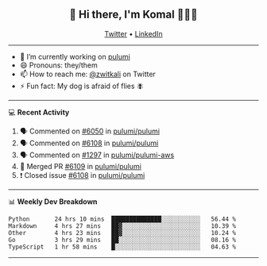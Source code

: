 <h2 align="center"> 👋 Hi there, I'm Komal 🧑🏾‍💻 </h2>
<p align="center">
    <a href="https://twitter.com/zwitkali">Twitter</a> •
    <a href="https://www.linkedin.com/in/komal-ali/">LinkedIn</a>
</p>

--------

- 🔭 I’m currently working on [pulumi](https://github.com/pulumi/pulumi)
- 😄 Pronouns: they/them
- 📫 How to reach me: [@zwitkali](https://twitter.com/zwitkali) on Twitter
- ⚡ Fun fact: My dog is afraid of flies 🪰

--------
💻 **Recent Activity**

<!--START_SECTION:activity-->
1. 🗣 Commented on [#6050](https://github.com/pulumi/pulumi/issues/6050) in [pulumi/pulumi](https://github.com/pulumi/pulumi)
2. 🗣 Commented on [#6108](https://github.com/pulumi/pulumi/issues/6108) in [pulumi/pulumi](https://github.com/pulumi/pulumi)
3. 🗣 Commented on [#1297](https://github.com/pulumi/pulumi-aws/issues/1297) in [pulumi/pulumi-aws](https://github.com/pulumi/pulumi-aws)
4. 🎉 Merged PR [#6109](https://github.com/pulumi/pulumi/pull/6109) in [pulumi/pulumi](https://github.com/pulumi/pulumi)
5. ❗️ Closed issue [#6108](https://github.com/pulumi/pulumi/issues/6108) in [pulumi/pulumi](https://github.com/pulumi/pulumi)
<!--END_SECTION:activity-->

--------

📊 **Weekly Dev Breakdown**
<!--START_SECTION:waka-->
```text
Python       24 hrs 10 mins  ██████████████░░░░░░░░░░░   56.44 % 
Markdown     4 hrs 27 mins   ██▓░░░░░░░░░░░░░░░░░░░░░░   10.39 % 
Other        4 hrs 23 mins   ██▓░░░░░░░░░░░░░░░░░░░░░░   10.24 % 
Go           3 hrs 29 mins   ██░░░░░░░░░░░░░░░░░░░░░░░   08.16 % 
TypeScript   1 hr 58 mins    █░░░░░░░░░░░░░░░░░░░░░░░░   04.63 % 
```
<!--END_SECTION:waka-->

--------